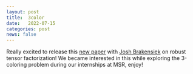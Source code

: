 ```yaml
---
layout: post
title:  3color
date:   2022-07-15
categories: post
news: false
---
```

Really excited to release this [new paper](https://arxiv.org/pdf/2207.08913.pdf) 
with [Josh Brakensiek](https://web.stanford.edu/~jbrakens/) on 
robust tensor factorization! We became interested in this while exploring the 3-coloring problem during our internships at MSR, enjoy!